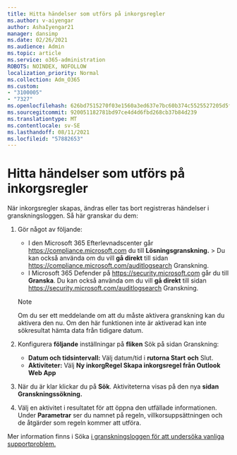 ```yaml
---
title: Hitta händelser som utförs på inkorgsregler
ms.author: v-aiyengar
author: AshaIyengar21
manager: dansimp
ms.date: 02/26/2021
ms.audience: Admin
ms.topic: article
ms.service: o365-administration
ROBOTS: NOINDEX, NOFOLLOW
localization_priority: Normal
ms.collection: Adm_O365
ms.custom:
- "3100005"
- "7327"
ms.openlocfilehash: 626bd7515270f03e1560a3ed637e7bc60b374c5525527205d5f6775e4758f07a
ms.sourcegitcommit: 920051182781bd97ce4d4d6fbd268cb37b84d239
ms.translationtype: MT
ms.contentlocale: sv-SE
ms.lasthandoff: 08/11/2021
ms.locfileid: "57882653"
---
```

# <a name="find-events-performed-on-inbox-rules"></a>Hitta händelser som utförs på inkorgsregler

När inkorgsregler skapas, ändras eller tas bort registreras händelser i granskningsloggen. Så här granskar du dem:

1. Gör något av följande:
   - I den Microsoft 365 Efterlevnadscenter går <https://compliance.microsoft.com> du till **Lösningsgranskning.** \>  Du kan också använda om du vill **gå direkt** till sidan <https://compliance.microsoft.com/auditlogsearch> Granskning.
   - I Microsoft 365 Defender på <https://security.microsoft.com> går du till **Granska**. Du kan också använda om du vill **gå direkt** till sidan <https://security.microsoft.com/auditlogsearch> Granskning.

    > [!NOTE]
    > Om du ser ett meddelande om att du måste aktivera granskning kan du aktivera den nu. Om den här funktionen inte är aktiverad kan inte sökresultat hämta data från tidigare datum.

2. Konfigurera **följande** inställningar på **fliken** Sök på sidan Granskning:
   - **Datum och tidsintervall:** Välj datum/tid i **rutorna Start** **och** Slut.
   - **Aktiviteter:** Välj **Ny inkorgRegel Skapa inkorgsregel från Outlook Web App**

3. När du är klar klickar du på **Sök**. Aktiviteterna visas på den nya **sidan Granskningssökning.**

4. Välj en aktivitet i resultatet för att öppna den utfällade informationen. Under **Parametrar** ser du namnet på regeln, villkorsuppsättningen och de åtgärder som regeln kommer att utföra.

Mer information finns i Söka [i granskningsloggen för att undersöka vanliga supportproblem.](https://docs.microsoft.com/microsoft-365/compliance/auditing-troubleshooting-scenarios)
